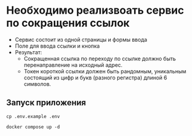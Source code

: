 # Необходимо реализвоать сервис по сокращения ссылок

- Сервис состоит из одной страницы и формы ввода 
- Поле для ввода ссылки и кнопка 
- Результат:
  - Сокращенная ссылка по переходу по ссылке должно быть перенаправление на исходный адрес.
  - Токен короткой ссылки должен быть рандомным, уникальным состоящий из цифр и букв (разного регистра) длиной 6 символов.

    
## Запуск приложения
```shell
cp .env.example .env

docker compose up -d
```
